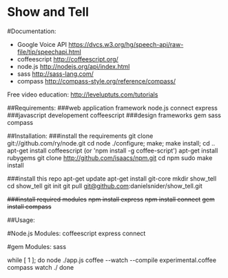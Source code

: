Show and Tell
=========


    
    
#Documentation: 
- Google Voice API https://dvcs.w3.org/hg/speech-api/raw-file/tip/speechapi.html 
- coffeescript http://coffeescript.org/
- node.js http://nodejs.org/api/index.html
- sass http://sass-lang.com/
- compass http://compass-style.org/reference/compass/

Free video education: http://leveluptuts.com/tutorials

##Requirements:
###web application framework
    node.js
    connect
    express
###javascript developement
    coffeescript
###design frameworks
    gem
    sass
    compass

##Installation:
###install the requirements
    git clone git://github.com/ry/node.git
    cd node
    ./configure; make; make install;
    cd ..
    apt-get install coffeescript (or 'npm install -g coffee-script')
    apt-get install rubygems
    git clone http://github.com/isaacs/npm.git
    cd npm
    sudo make install
    
###install this repo
    apt-get update
    apt-get install git-core
    mkdir show_tell
    cd show_tell
    git init
    git pull git@github.com:danielsnider/show_tell.git
    
~~###install required modules~~ 
    ~~npm install express~~
    ~~npm install connect~~
    ~~gem install compass~~

##Usage:


#Node.js Modules:
    coffeescript
    express
    connect
    
#gem Modules:
    sass

while [ 1 ]; do
    node ./app.js
coffee --watch --compile experimental.coffee
compass watch ./
done
